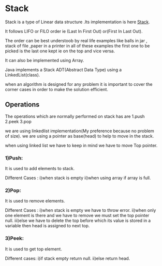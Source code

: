 # Stack

Stack is a type of Linear data structure .Its implementation is here [Stack](Stackll.java).

It follows LIFO or FILO order ie (Last In First Out) or(First In Last Out).

The order can be best understoob by real life examples like balls in jar , stack of file ,paper in a printer
in all of these examples the first one to be picked is the last one kept ie on the top and vice versa.

It can also be implemented using Array.

Java implements a Stack ADT(Abstract Data Type) using a LinkedList(class).

when an algorithm is designed for any problem it is important to cover the corner cases in order to make the
solution efficient.

## Operations

The operations which are normally performed on stack has are
1.push
2.peek
3.pop

we are using linkedlist implementation(My preference because no problem of size).
we are using a pointer as base(head) to help to move in the stack.

when using linked list we have to keep in mind we have to move Top pointer.

### 1)Push:

It is used to add elements to stack.

Different Cases :
i)when stack is empty
ii)when using array if array is full.

### 2)Pop:

It is used to remove elements.

Different Cases :
i)when stack is empty we have to throw error.
ii)when only one element is there and we have to remove we must set the top pointer null.
iii)else we have to delete the top before which its value is stored in a variable then head is assigned to next top.

### 3)Peek:

It is used to get top element.

Different cases:
i)if stack empty return null.
ii)else return head.
